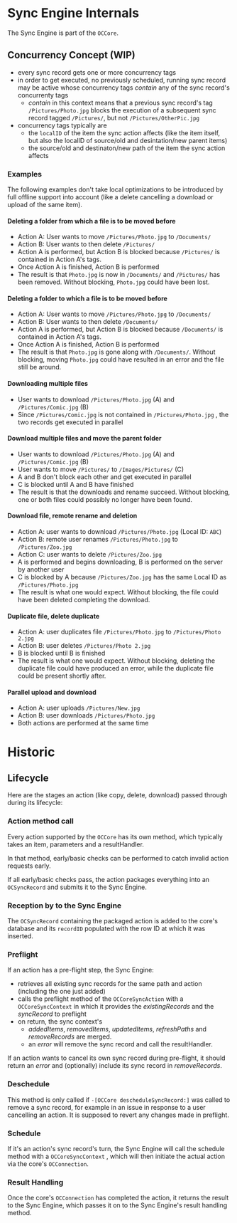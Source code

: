 # Sync Engine Internals

The Sync Engine is part of the `OCCore`.

## Concurrency Concept (WIP)

- every sync record gets one or more concurrency tags
- in order to get executed, no previously scheduled, running sync record may be active whose concurrency tags *contain* any of the sync record's concurrenty tags
	- *contain* in this context means that a previous sync record's tag `/Pictures/Photo.jpg` blocks the execution of a subsequent sync record tagged `/Pictures/`, but not `/Pictures/OtherPic.jpg`
- concurrency tags typically are
	- the `localID` of the item the sync action affects (like the item itself, but also the localID of source/old and desintation/new parent items)
	- the source/old and destinaton/new path of the item the sync action affects
	
### Examples
The following examples don't take local optimizations to be introduced by full offline support into account (like a delete cancelling a download or upload of the same item).

#### Deleting a folder from which a file is to be moved before
- Action A: User wants to move `/Pictures/Photo.jpg` to `/Documents/`
- Action B: User wants to then delete `/Pictures/`
- Action A is performed, but Action B is blocked because `/Pictures/` is contained in Action A's tags.
- Once Action A is finished, Action B is performed
- The result is that `Photo.jpg` is now in `/Documents/` and `/Pictures/` has been removed. Without blocking, `Photo.jpg` could have been lost.

#### Deleting a folder to which a file is to be moved before
- Action A: User wants to move `/Pictures/Photo.jpg` to `/Documents/`
- Action B: User wants to then delete `/Documents/`
- Action A is performed, but Action B is blocked because `/Documents/` is contained in Action A's tags.
- Once Action A is finished, Action B is performed
- The result is that `Photo.jpg` is gone along with  `/Documents/`. Without blocking, moving `Photo.jpg` could have resulted in an error and the file still be around.

#### Downloading multiple files
- User wants to download  `/Pictures/Photo.jpg` (A) and `/Pictures/Comic.jpg` (B)
- Since  `/Pictures/Comic.jpg` is not contained in  `/Pictures/Photo.jpg` , the two records get executed in parallel

#### Download multiple files and move the parent folder
- User wants to download  `/Pictures/Photo.jpg` (A) and `/Pictures/Comic.jpg` (B)
- User wants to move `/Pictures/` to `/Images/Pictures/` (C)
- A and B don't block each other and get executed in parallel
- C is blocked until A and B have finished
- The result is that the downloads and rename succeed. Without blocking, one or both files could possibly no longer have been found.

#### Download file, remote rename and deletion
- Action A: user wants to download `/Pictures/Photo.jpg` (Local ID: `ABC`)
- Action B: remote user renames  `/Pictures/Photo.jpg` to `/Pictures/Zoo.jpg`
- Action C: user wants to delete `/Pictures/Zoo.jpg`
- A is performed and begins downloading, B is performed on the server by another user
- C is blocked by A because  `/Pictures/Zoo.jpg` has the same Local ID as `/Pictures/Photo.jpg`
- The result is what one would expect. Without blocking, the file could have been deleted completing the download.

#### Duplicate file, delete duplicate
- Action A: user duplicates file `/Pictures/Photo.jpg` to `/Pictures/Photo 2.jpg`
- Action B: user deletes `/Pictures/Photo 2.jpg`
- B is blocked until B is finished
- The result is what one would expect. Without blocking, deleting the duplicate file could have produced an error, while the duplicate file could be present shortly after.

#### Parallel upload and download
- Action A: user uploads `/Pictures/New.jpg`
- Action B: user downloads `/Pictures/Photo.jpg`
- Both actions are performed at the same time

# Historic

## Lifecycle

Here are the stages an action (like copy, delete, download) passed through during its lifecycle:

### Action method call

Every action supported by the `OCCore` has its own method, which typically takes an item, parameters and a resultHandler.

In that method, early/basic checks can be performed to catch invalid action requests early.

If all early/basic checks pass, the action packages everything into an `OCSyncRecord` and submits it to the Sync Engine.

### Reception by to the Sync Engine

The `OCSyncRecord` containing the packaged action is added to the core's database and its `recordID` populated with the row ID at which it was inserted.

### Preflight

If an action has a pre-flight step, the Sync Engine:
- retrieves all existing sync records for the same path and action (including the one just added)
- calls the preflight method of the `OCCoreSyncAction` with a `OCCoreSyncContext` in which it provides the *existingRecords* and the *syncRecord* to preflight
- on return, the sync context's 
    - *addedItems*, *removedItems*, *updatedItems*, *refreshPaths* and *removeRecords* are merged.
    - an *error* will remove the sync record and call the resultHandler.

If an action wants to cancel its own sync record during pre-flight, it should return an *error* and (optionally) include its sync record in *removeRecords*.

### Deschedule

This method is only called if `-[OCCore descheduleSyncRecord:]` was called to remove a sync record, for example in an issue in response to a user cancelling an action. It is supposed to revert any changes made in preflight.

### Schedule

If it's an action's sync record's turn, the Sync Engine will call the schedule method with a `OCCoreSyncContext` , which will then initiate the actual action via the core's `OCConnection`.

### Result Handling

Once the core's `OCConnection` has completed the action, it returns the result to the Sync Engine, which passes it on to the Sync Engine's result handling method.


